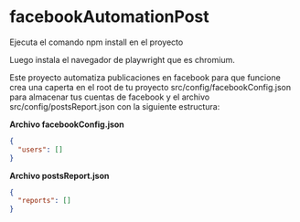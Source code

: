 # facebookAutomationPost
Ejecuta el comando npm install en el proyecto

Luego instala el navegador de playwright que es chromium.

Este proyecto automatiza publicaciones en facebook
para que funcione crea una caperta en el root de tu proyecto src/config/facebookConfig.json para almacenar tus cuentas de facebook  y el archivo src/config/postsReport.json
con la siguiente estructura:

**Archivo facebookConfig.json**
```json
{
  "users": []
}
```

**Archivo postsReport.json**

```json
{
  "reports": []
}
```
